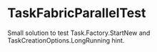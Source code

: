 # TaskFabricParallelTest
Small solution to test Task.Factory.StartNew and TaskCreationOptions.LongRunning hint.
